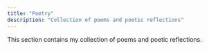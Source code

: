 ```yaml
---
title: "Poetry"
description: "Collection of poems and poetic reflections"
---
```


This section contains my collection of poems and poetic reflections.